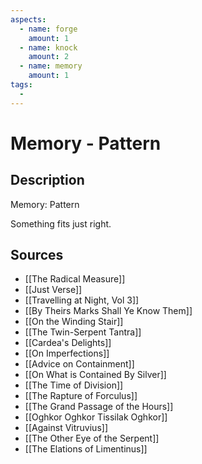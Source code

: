 ```yaml
---
aspects: 
  - name: forge
    amount: 1
  - name: knock
    amount: 2
  - name: memory
    amount: 1
tags:
  - 
---
```


# Memory - Pattern

## Description
Memory: Pattern

Something fits just right.
## Sources
- [[The Radical Measure]]
- [[Just Verse]]
- [[Travelling at Night, Vol 3]]
- [[By Theirs Marks Shall Ye Know Them]]
- [[On the Winding Stair]]
- [[The Twin-Serpent Tantra]]
- [[Cardea's Delights]]
- [[On Imperfections]]
- [[Advice on Containment]]
- [[On What is Contained By Silver]]
- [[The Time of Division]]
- [[The Rapture of Forculus]]
- [[The Grand Passage of the Hours]]
- [[Oghkor Oghkor Tissilak Oghkor]]
- [[Against Vitruvius]]
- [[The Other Eye of the Serpent]]
- [[The Elations of Limentinus]]